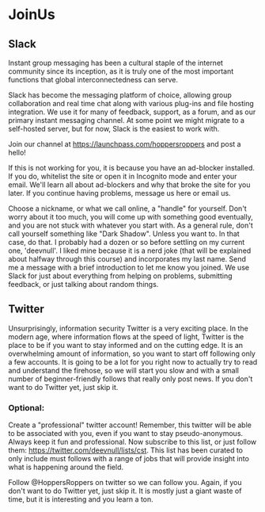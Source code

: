 # JoinUs
## Slack
Instant group messaging has been a cultural staple of the internet community since its inception, as it is truly one of the most important functions that global interconnectedness can serve. 

Slack has become the messaging platform of choice, allowing group collaboration and real time chat along with various plug-ins and file hosting integration. We use it for many of feedback, support, as a forum, and as our primary instant messaging channel. At some point we might migrate to a self-hosted server, but for now, Slack is the easiest to work with.

Join our channel at <https://launchpass.com/hoppersroppers> and post a hello!

If this is not working for you, it is because you have an ad-blocker installed. If you do, whitelist the site or open it in Incognito mode and enter your email. We'll learn all about ad-blockers and why that broke the site for you later. If you continue having problems, message us here or email us. 

Choose a nickname, or what we call online, a "handle" for yourself. Don't worry about it too much, you will come up with something good eventually, and you are not stuck with whatever you start with. As a general rule, don't call yourself something like "Dark Shadow". Unless you want to. In that case, do that. I probably had a dozen or so before settling on my current one, 'deevnull'. I liked mine because it is a nerd joke (that will be explained about halfway through this course) and incorporates my last name.  Send me a message with a brief introduction to let me know you joined. We use Slack for just about everything from helping on problems, submitting feedback, or just talking about random things.

## Twitter
Unsurprisingly, information security Twitter is a very exciting place. In the modern age, where information flows at the speed of light, Twitter is the place to be if you want to stay informed and on the cutting edge. It is an overwhelming amount of information, so you want to start off following only a few accounts. It is going to be a lot for you right now to actually try to read and understand the firehose, so we will start you slow and with a small number of beginner-friendly follows that really only post news. If you don't want to do Twitter yet, just skip it.

### Optional:
Create a "professional" twitter account! Remember, this twitter will be able to be associated with you, even if you want to stay pseudo-anonymous. Always keep it fun and professional. Now subscribe to this list, or just follow them: <https://twitter.com/deevnull/lists/cst>. This list has been curated to only include must follows with a range of jobs that will provide insight into what is happening around the field.

Follow @HoppersRoppers on twitter so we can follow you. Again, if you don't want to do Twitter yet, just skip it. It is mostly just a giant waste of time, but it is interesting and you learn a ton.
